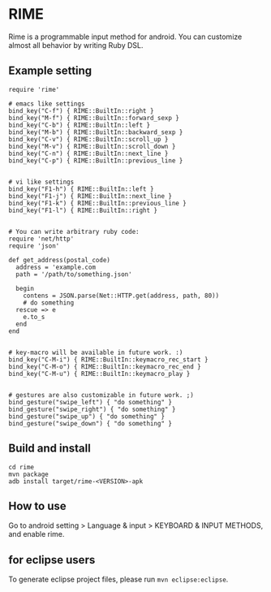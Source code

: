 RIME
======
Rime is a programmable input method for android. You can customize
almost all behavior by writing Ruby DSL.

Example setting
-------------------

    require 'rime'

    # emacs like settings
    bind_key("C-f") { RIME::BuiltIn::right }
    bind_key("M-f") { RIME::BuiltIn::forward_sexp }
    bind_key("C-b") { RIME::BuiltIn::left }
    bind_key("M-b") { RIME::BuiltIn::backward_sexp }
    bind_key("C-v") { RIME::BuiltIn::scroll_up }
    bind_key("M-v") { RIME::BuiltIn::scroll_down }
    bind_key("C-n") { RIME::BuiltIn::next_line }
    bind_key("C-p") { RIME::BuiltIn::previous_line }


    # vi like settings
    bind_key("F1-h") { RIME::BuiltIn::left }
    bind_key("F1-j") { RIME::BuiltIn::next_line }
    bind_key("F1-k") { RIME::BuiltIn::previous_line }
    bind_key("F1-l") { RIME::BuiltIn::right }


    # You can write arbitrary ruby code:
    require 'net/http'
    require 'json'

    def get_address(postal_code)
      address = 'example.com
      path = '/path/to/something.json'

      begin
        contens = JSON.parse(Net::HTTP.get(address, path, 80))
        # do something
      rescue => e
        e.to_s
      end
    end


    # key-macro will be available in future work. :)
    bind_key("C-M-i") { RIME::BuiltIn::keymacro_rec_start }
    bind_key("C-M-o") { RIME::BuiltIn::keymacro_rec_end }
    bind_key("C-M-u") { RIME::BuiltIn::keymacro_play }


    # gestures are also customizable in future work. ;)
    bind_gesture("swipe_left") { "do something" }
    bind_gesture("swipe_right") { "do something" }
    bind_gesture("swipe_up") { "do something" }
    bind_gesture("swipe_down") { "do something" }


Build and install
-------------------

    cd rime
    mvn package
    adb install target/rime-<VERSION>-apk


How to use
--------------
Go to android setting > Language & input > KEYBOARD & INPUT METHODS,
and enable rime.


for eclipse users
---------------------
To generate eclipse project files, please run `mvn eclipse:eclipse`.

